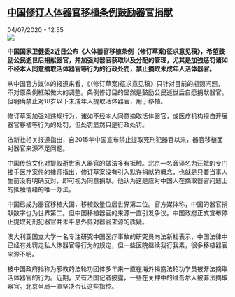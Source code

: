 <!--1593863719000-->
[中国修订人体器官移植条例鼓励器官捐献](http://www.rfi.fr//cn/%E4%B8%AD%E5%9B%BD/20200704-%E4%B8%AD%E5%9B%BD%E4%BF%AE%E8%AE%A2%E4%BA%BA%E4%BD%93%E5%99%A8%E5%AE%98%E7%A7%BB%E6%A4%8D%E6%9D%A1%E4%BE%8B%E9%BC%93%E5%8A%B1%E5%99%A8%E5%AE%98%E6%8D%90%E7%8C%AE)
------

<div>04/07/2020 - 12:55</div><img src="https://s.rfi.fr/media/display/73da5e10-bde4-11ea-adcb-005056a98db9/w:310/p:16x9/2020-06-07T043051Z_291057106_RC244H9FRRFG_RTRMADP_3_HEALTH-CORONAVIRUS-CHINA.JPG"><p><strong>中国国家卫健委2近日公布《人体器官移植条例（修订草案)征求意见稿》，希望鼓励公民逝世后捐献器官，并加强对器官获取以及分配的管理，尤其是加強惩罚诸如不经本人同意摘取活体器官等行为的行政处罚，禁止摘取未成年人活体器官。</strong></p><div class="t-content__body u-clearfix"><div class="m-interstitial"></div><p>从中国官方媒体的报道来看，《（修订草案)征求意见稿》只针对目前的瓶颈问题，不对原条例框架做大的调整。条例修订目的显然是鼓励公民逝世后自愿捐献器官。但明确禁止对18岁以下未成年人提取活体器官，用于移植。</p><p>修订草案加强对违规行为，诸如不经本人同意摘取活体器官，或医疗机构擅自开展器官移植等行为的处罚，但处罚显然只是行政处罚。</p><p>法新社相关报道指出，自2015年中国宣布禁止提取死刑犯器官以来，器官移植面对器官来源不足问题。</p><p>中国传统文化对提取逝世家人器官的做法多有抵触。北京一名音译名为汪斌的专门接手医疗案件的律师指出，修订草案没有引入默许捐献的概念，也就是只要当事人生前没有明确反对，即可视为同意捐献。他认为这是应对中国人在摘取器官问题上的抵触情绪的唯一办法。</p><p>中国已成为器官移植大国，移植数量位居世界第二位。官方媒体称，中国的器官捐献数字也为世界第二。但中国移植器官的来源一直引发争议。中国政府正式宣布停止提取死刑犯器官并未平息外界对器官来源的质疑。</p><p>澳大利亚国立大学一名专注研究中国医疗事故的研究员向法新社表示，中国法律中已经有处罚走私人体器官等行为的规定，但一些医院继续我行我素，很多移植器官来源不明。 </p><p>被中国政府指称为邪教的法轮功团体多年来一直在海外揭露法轮功学员被非法摘取活体器官的行为。近期，又有法国记者披露，一些在关押中的维吾尔人被非法摘取器官。北京当局一直坚决否认这些指控。</p><div class="o-self-promo o-self-promo--nl o-self-promo--hidden" data-selfpromo-newsletter></div><div class="o-self-promo o-self-promo--app o-self-promo--hidden" data-selfpromo-app></div></div>
